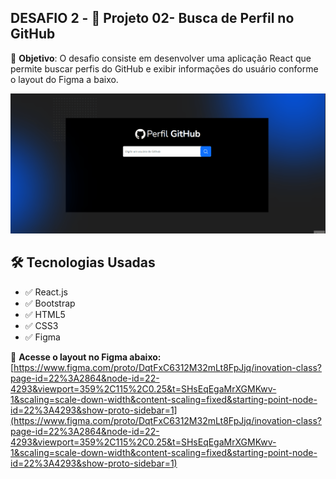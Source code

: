 ## DESAFIO 2 - 🚀 Projeto 02- Busca de Perfil no GitHub

📝 **Objetivo**: O desafio consiste em desenvolver uma aplicação React que permite buscar perfis do GitHub e exibir informações do usuário conforme o layout do Figma a baixo.



![🚀 Projeto 02- Busca de Perfil no GitHub](gif/gifDesafio2.gif)

## 🛠 Tecnologias Usadas

- ✅ React.js
- ✅ Bootstrap 
- ✅ HTML5
- ✅ CSS3
- ✅ Figma 

🔗 **Acesse o layout no Figma abaixo:**  
[https://www.figma.com/proto/DqtFxC6312M32mLt8FpJjq/inovation-class?page-id=22%3A2864&node-id=22-4293&viewport=359%2C115%2C0.25&t=SHsEqEgaMrXGMKwv-1&scaling=scale-down-width&content-scaling=fixed&starting-point-node-id=22%3A4293&show-proto-sidebar=1](https://www.figma.com/proto/DqtFxC6312M32mLt8FpJjq/inovation-class?page-id=22%3A2864&node-id=22-4293&viewport=359%2C115%2C0.25&t=SHsEqEgaMrXGMKwv-1&scaling=scale-down-width&content-scaling=fixed&starting-point-node-id=22%3A4293&show-proto-sidebar=1)